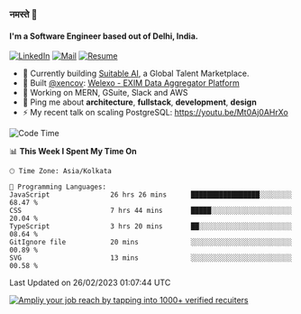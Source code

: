 ### नमस्ते 🙏

#### I'm a Software Engineer based out of Delhi, India.

[![LinkedIn](https://img.shields.io/badge/linkedin-%230077B5.svg)](https://linkedin.com/in/sambhav2612)
[![Mail](https://img.shields.io/badge/gmail-D14836)](mailto:sambhavjain2612@gmail.com)
[![Resume](https://img.shields.io/badge/resume-%23#FFFF00.svg)](https://mega.nz/file/IjA3yaoB#BFfQg1-aKva0piAd_wWs8Hf5dlnYRQ2ZkwtYwNMzBhA)

- 🏢 Currently building [Suitable AI](https://suitable.ai), a Global Talent Marketplace.
- 💅 Built [@xencov](https://github.com/xencov): [Welexo - EXIM Data Aggregator Platform](https://welexo.com)
- 🌱 Working on MERN, GSuite, Slack and AWS
- 💬 Ping me about **architecture**, **fullstack**, **development**, **design**
- ⚡️ My recent talk on scaling PostgreSQL: https://youtu.be/Mt0Aj0AHrXo

<!--START_SECTION:waka-->
![Code Time](http://img.shields.io/badge/Code%20Time-3%2C191%20hrs%2013%20mins-blue)

📊 **This Week I Spent My Time On** 

```text
🕑︎ Time Zone: Asia/Kolkata

💬 Programming Languages: 
JavaScript               26 hrs 26 mins      █████████████████░░░░░░░░   68.47 % 
CSS                      7 hrs 44 mins       █████░░░░░░░░░░░░░░░░░░░░   20.04 % 
TypeScript               3 hrs 20 mins       ██░░░░░░░░░░░░░░░░░░░░░░░   08.64 % 
GitIgnore file           20 mins             ░░░░░░░░░░░░░░░░░░░░░░░░░   00.89 % 
SVG                      13 mins             ░░░░░░░░░░░░░░░░░░░░░░░░░   00.58 % 
```


 Last Updated on 26/02/2023 01:07:44 UTC
<!--END_SECTION:waka-->

[![Ampliy your job reach by tapping into 1000+ verified recuiters](https://user-images.githubusercontent.com/19583619/212717528-45b497fd-e886-4452-90fe-93829667bd63.png)](https://app.suitable.ai/login)

